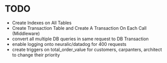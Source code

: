 
# TODO

- Create Indexes on All Tables
- Create Transaction Table and Create A Transaction On Each Call (Middleware)
- convert all multiple DB queries in same request to DB Transaction
- enable logging onto neuralic/datadog for 400 requests
- create triggers on total_order_value for customers, carpanters, architect to change their priority